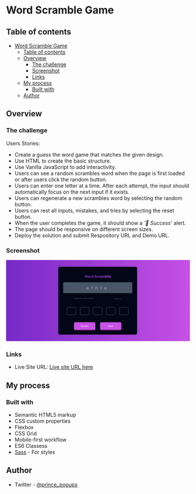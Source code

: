 # Word Scramble Game

## Table of contents

- [Word Scramble Game](#word-scramble-game)
  - [Table of contents](#table-of-contents)
  - [Overview](#overview)
    - [The challenge](#the-challenge)
    - [Screenshot](#screenshot)
    - [Links](#links)
  - [My process](#my-process)
    - [Built with](#built-with)
  - [Author](#author)

## Overview

### The challenge

Users Stories:

- Create a guess the word game that matches the given design.
- Use HTML to create the basic structure.
- Use Vanilla JavaScript to add interactivity.
- Users can see a random scrambles word when the page is first loaded or after users click the random button.
- Users can enter one letter at a time. After each attempt, the input should automatically focus on the next input if it exists.
- Users can regenerate a new scrambles word by selecting the random button.
- Users can rest all inputs, mistakes, and tries by selecting the reset button.
- When the user completes the game, it should show a _'🎉 Success'_ alert.
- The page should be responsive on different screen sizes.
- Deploy the solution and submit Respository URL and Demo URL.

### Screenshot

![](./src/assets/images/desktop-design.png)

### Links

- Live Site URL: [Live site URL here](https://game-wordd-scramble.netlify.app/)

## My process

### Built with

- Semantic HTML5 markup
- CSS custom properties
- Flexbox
- CSS Grid
- Mobile-first workflow
- ES6 Classess
- [Sass](https://sass-lang.com/documentation/) - For styles

## Author

- Twitter - [@prince_popups](https://www.twitter.com/prince_popups)
